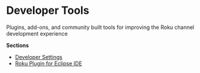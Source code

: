 # Developer Tools
Plugins, add-ons, and community built tools for improving the Roku channel development experience

**Sections**

* [Developer Settings](/develop/developer-tools/developer-settings.md)
* [Roku Plugin for Eclipse IDE](/develop/developer-tools/eclipse-plugin.md)
